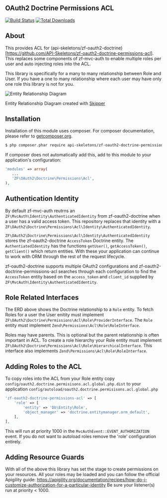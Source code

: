 OAuth2 Doctrine Permissions ACL
-------------------------------

[![Build Status](https://travis-ci.org/API-Skeletons/zf-oauth2-doctrine-permissions-acl.svg)](https://travis-ci.org/API-Skeletons/zf-oauth2-doctrine-permissions-acl)
[![Total Downloads](https://poser.pugx.org/api-skeletons/zf-oauth2-doctrine-permissions-acl/downloads)](https://packagist.org/packages/api-skeletons/zf-oauth2-doctrine-permissions-acl)

About
-----

This provides ACL for (api-skeletons/zf-oauth2-doctrine)[https://github.com/API-Skeletons/zf-oauth2-doctrine-permissions-acl].  This replaces some components of zf-mvc-auth to enable multiple roles per user and auto injecting roles into the ACL.

This library is specifically for a many to many relationship between Role and User.  If you have a one to many relationship where each user may have only one role this library is not for you.

![Entity Relationship Diagram](https://raw.githubusercontent.com/API-Skeletons/zf-oauth2-doctrine-permissions/master/media/erd.png)

Entity Relationship Diagram created with [Skipper](https://skipper18.com)


Installation
------------
Installation of this module uses composer. For composer documentation, please refer to [getcomposer.org](http://getcomposer.org/).

```sh
$ php composer.phar require api-skeletons/zf-oauth2-doctrine-permissions-acl
```

If composer does not automatically add this, add to this module to your application's configuration:

```php
'modules' => array(
   ...
   'ZF\OAuth2\Doctrine\Permissions\Acl',
),
```

Authentication Identity
-----------------------

By default zf-mvc-auth reutrns an `ZF\MvcAuth\Identity\AuthenticatedIdentity` from zf-oauth2-doctrine when a user has a valid access token.  This repository replaces that identity with a `ZF\OAuth2\Doctrine\Permissions\Acl\Identity\AuthenticatedIdentity`.

`ZF\OAuth2\Doctrine\Permissions\Acl\Identity\AuthenticatedIdentity` stores the zf-oauth2-doctrine `AccessToken` Doctrine entity.  The `AuthentiatedIdentity` has the functions `getUser()`, `getAccessToken()`, `getClient()` which return entities.  With these your application can continue to work with ORM through the rest of the request lifecycle.

zf-oauth2-doctrine supports multiple OAuth2 configurations and zf-oauth2-doctrine-permissions-acl searches through each configuration to find the `AccessToken` entity based on the `access_token` and `client_id` supplied by `ZF\MvcAuth\Identity\AuthenticatedIdentity`.


Role Related Interfaces
-----------------------

The ERD above shows the Doctrine relationship to a `Role` entity.  To fetch Roles for a user the User enitity must implement `ZF\OAuth2\Doctrine\Permissions\Acl\Role\ProviderInterface`.  The `Role` entity must implement `Zend\Permissions\Acl\Role\RoleInterface`.

Roles may have parents.  This is optional but the parent relationship is often important in ACL.  To create a role hierarchy your Role entity must implement `ZF\OAuth2\Doctrine\Permissions\Acl\Role\HierarchicalInterface`.  This interface also implements `Zend\Permissions\Acl\Role\RoleInterface`.


Adding Roles to the ACL
-----------------------

To copy roles into the ACL from your Role entity copy `config/oauth2.doctrine.permisisons.acl.global.php.dist` to your application `config/autoload/oauth2.doctrine.permisisons.acl.global.php`  
```php
'zf-oauth2-doctrine-permissions-acl' => [
    'role' => [
        'entity' => 'Db\Entity\Role',
        'object_manager' => 'doctrine.entitymanager.orm_default',
    ],
],
```
This will run at priority 1000 in the `MvcAuthEvent::EVENT_AUTHORIZATION` event.  If you do not want to autoload roles remove the 'role' configuration entirely.


Adding Resource Guards
-------------------------------

With all of the above this library has set the stage to create permissions on your resources.
All your roles may be loaded and you can follow the official Apigility guide:
https://apigility.org/documentation/recipes/how-do-i-customize-authorization-for-a-particular-identity
Be sure your listener(s) run at priority < 1000.

